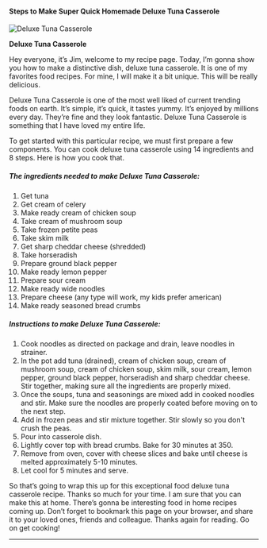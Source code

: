             

#### Steps to Make Super Quick Homemade Deluxe Tuna Casserole

![Deluxe Tuna Casserole](https://img-global.cpcdn.com/recipes/5175104938967040/751x532cq70/deluxe-tuna-casserole-recipe-main-photo.jpg)

**Deluxe Tuna Casserole**

Hey everyone, it’s Jim, welcome to my recipe page. Today, I’m gonna show you how to make a distinctive dish, deluxe tuna casserole. It is one of my favorites food recipes. For mine, I will make it a bit unique. This will be really delicious.

Deluxe Tuna Casserole is one of the most well liked of current trending foods on earth. It’s simple, it’s quick, it tastes yummy. It’s enjoyed by millions every day. They’re fine and they look fantastic. Deluxe Tuna Casserole is something that I have loved my entire life.

To get started with this particular recipe, we must first prepare a few components. You can cook deluxe tuna casserole using 14 ingredients and 8 steps. Here is how you cook that.

##### The ingredients needed to make Deluxe Tuna Casserole:

1.  Get tuna
2.  Get cream of celery
3.  Make ready cream of chicken soup
4.  Take cream of mushroom soup
5.  Take frozen petite peas
6.  Take skim milk
7.  Get sharp cheddar cheese (shredded)
8.  Take horseradish
9.  Prepare ground black pepper
10.  Make ready lemon pepper
11.  Prepare sour cream
12.  Make ready wide noodles
13.  Prepare cheese (any type will work, my kids prefer american)
14.  Make ready seasoned bread crumbs

##### Instructions to make Deluxe Tuna Casserole:

1.  Cook noodles as directed on package and drain, leave noodles in strainer.
2.  In the pot add tuna (drained), cream of chicken soup, cream of mushroom soup, cream of chicken soup, skim milk, sour cream, lemon pepper, ground black pepper, horseradish and sharp cheddar cheese. Stir together, making sure all the ingredients are properly mixed.
3.  Once the soups, tuna and seasonings are mixed add in cooked noodles and stir. Make sure the noodles are properly coated before moving on to the next step.
4.  Add in frozen peas and stir mixture together. Stir slowly so you don't crush the peas.
5.  Pour into casserole dish.
6.  Lightly cover top with bread crumbs. Bake for 30 minutes at 350.
7.  Remove from oven, cover with cheese slices and bake until cheese is melted approximately 5-10 minutes.
8.  Let cool for 5 minutes and serve.

So that’s going to wrap this up for this exceptional food deluxe tuna casserole recipe. Thanks so much for your time. I am sure that you can make this at home. There’s gonna be interesting food in home recipes coming up. Don’t forget to bookmark this page on your browser, and share it to your loved ones, friends and colleague. Thanks again for reading. Go on get cooking!

* * *